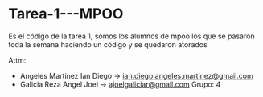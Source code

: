 # Tarea-1---MPOO
Es el código de la tarea 1, somos los alumnos de mpoo los que se pasaron toda la semana haciendo un código y se quedaron atorados

Attm:
- Angeles Martinez Ian Diego -> ian.diego.angeles.martinez@gmail.com
- Galicia Reza Angel Joel -> ajoelgaliciar@gmail.com
Grupo: 4
